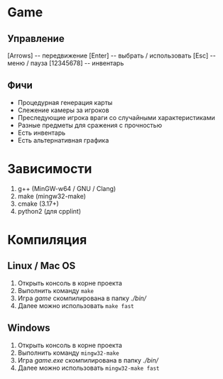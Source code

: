 # Game

## Управление
[Arrows] -- передвижение
[Enter] -- выбрать / использовать
[Esc] -- меню / пауза
[12345678] -- инвентарь

## Фичи
* Процедурная генерация карты
* Слежение камеры за игроков
* Преследующие игрока враги со случайными характеристиками
* Разные предметы для сражения с прочностью
* Есть инвентарь
* Есть альтернативная графика

# Зависимости

1. g++ (MinGW-w64 / GNU / Clang)
2. make (mingw32-make)
3. cmake (3.17+)
4. python2 (для cpplint)

# Компиляция

## Linux / Mac OS

1. Открыть консоль в корне проекта
2. Выполнить команду `make`
3. Игра *game* скомпилирована в папку *./bin/*
4. Далее можно использовать `make fast`

## Windows

1. Открыть консоль в корне проекта
2. Выполнить команду `mingw32-make`
3. Игра *game.exe* скомпилирована в папку *./bin/*
4. Далее можно использовать `mingw32-make fast`
